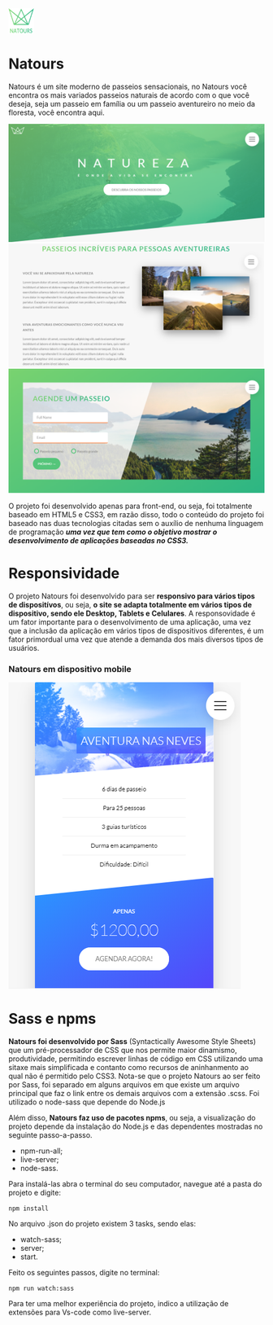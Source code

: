 <img src="/img/logo-green-1x.png" width="50px" height="50px">

# Natours
Natours é um site moderno de passeios sensacionais, no Natours você encontra os mais variados passeios naturais de acordo com o que você deseja, seja um passeio em família ou um passeio aventureiro no meio da floresta, você encontra aqui.

<img src="/img/printn.png">

<img src="/img/printna.png">

<img src="/img/printnat.png">

O projeto foi desenvolvido apenas para front-end, ou seja,  foi totalmente baseado em HTML5 e CSS3, em razão disso, todo o conteúdo do projeto foi baseado nas duas tecnologias citadas sem o auxílio de nenhuma linguagem de programação **_uma vez que tem como o objetivo mostrar o desenvolvimento de aplicações baseadas no CSS3._**

# Responsividade
O projeto Natours foi desenvolvido para ser **responsivo para vários tipos de dispositívos**, ou seja, **o site se adapta totalmente em vários tipos de dispositivo, sendo ele Desktop, Tablets e Celulares**. A responsovidade é um fator importante para o desenvolvimento de uma aplicação, uma vez que a inclusão da aplicação em vários tipos de dispositivos diferentes, é um fator primordual uma vez que atende a demanda dos mais diversos tipos de usuários. 

### Natours em dispositivo mobile

<img src="/img/printnatmobile.png">

# Sass e npms

**Natours foi desenvolvido por Sass** (Syntactically Awesome Style Sheets) que um pré-processador de CSS que nos permite maior dinamismo, produtividade, permitindo escrever linhas de código em CSS utilizando uma sitaxe mais simplificada e contanto como recursos de aninhanmento ao qual não é permitido pelo CSS3. Nota-se que o projeto Natours ao ser feito por Sass, foi separado em alguns arquivos em que existe um arquivo principal que faz o link entre os demais arquivos com a extensão .scss. Foi utilizado o node-sass que depende do Node.js

Além disso, **Natours faz uso de pacotes npms**, ou seja, a visualização do projeto depende da instalação do Node.js e das dependentes mostradas no seguinte passo-a-passo.

* npm-run-all;
* live-server;
* node-sass.

Para instalá-las abra o terminal do seu computador, navegue até a pasta do projeto e digite:

```
npm install
```

No arquivo .json do projeto existem 3 tasks, sendo elas:

* watch-sass;
* server;
* start.

Feito os seguintes passos, digite no terminal: 

```
npm run watch:sass
```

Para ter uma melhor experiência do projeto, indico a utilização de extensões para Vs-code como live-server.
